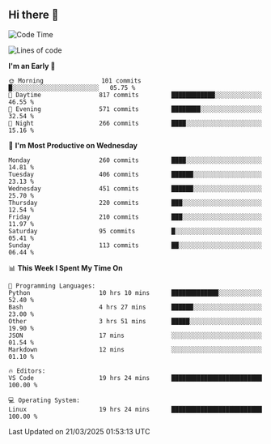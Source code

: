 ## Hi there 👋

<!--
**Wangmerlyn/Wangmerlyn** is a ✨ _special_ ✨ repository because its `README.md` (this file) appears on your GitHub profile.

Here are some ideas to get you started:

- 🔭 I’m currently working on ...
- 🌱 I’m currently learning ...
- 👯 I’m looking to collaborate on ...
- 🤔 I’m looking for help with ...
- 💬 Ask me about ...
- 📫 How to reach me: ...
- 😄 Pronouns: ...
- ⚡ Fun fact: ...
-->
<!--START_SECTION:waka-->
![Code Time](http://img.shields.io/badge/Code%20Time-104%20hrs%206%20mins-blue)

![Lines of code](https://img.shields.io/badge/From%20Hello%20World%20I%27ve%20Written-8.8%20million%20lines%20of%20code-blue)

**I'm an Early 🐤** 

```text
🌞 Morning                101 commits         █░░░░░░░░░░░░░░░░░░░░░░░░   05.75 % 
🌆 Daytime                817 commits         ████████████░░░░░░░░░░░░░   46.55 % 
🌃 Evening                571 commits         ████████░░░░░░░░░░░░░░░░░   32.54 % 
🌙 Night                  266 commits         ████░░░░░░░░░░░░░░░░░░░░░   15.16 % 
```
📅 **I'm Most Productive on Wednesday** 

```text
Monday                   260 commits         ████░░░░░░░░░░░░░░░░░░░░░   14.81 % 
Tuesday                  406 commits         ██████░░░░░░░░░░░░░░░░░░░   23.13 % 
Wednesday                451 commits         ██████░░░░░░░░░░░░░░░░░░░   25.70 % 
Thursday                 220 commits         ███░░░░░░░░░░░░░░░░░░░░░░   12.54 % 
Friday                   210 commits         ███░░░░░░░░░░░░░░░░░░░░░░   11.97 % 
Saturday                 95 commits          █░░░░░░░░░░░░░░░░░░░░░░░░   05.41 % 
Sunday                   113 commits         ██░░░░░░░░░░░░░░░░░░░░░░░   06.44 % 
```


📊 **This Week I Spent My Time On** 

```text
💬 Programming Languages: 
Python                   10 hrs 10 mins      █████████████░░░░░░░░░░░░   52.40 % 
Bash                     4 hrs 27 mins       ██████░░░░░░░░░░░░░░░░░░░   23.00 % 
Other                    3 hrs 51 mins       █████░░░░░░░░░░░░░░░░░░░░   19.90 % 
JSON                     17 mins             ░░░░░░░░░░░░░░░░░░░░░░░░░   01.54 % 
Markdown                 12 mins             ░░░░░░░░░░░░░░░░░░░░░░░░░   01.10 % 

🔥 Editors: 
VS Code                  19 hrs 24 mins      █████████████████████████   100.00 % 

💻 Operating System: 
Linux                    19 hrs 24 mins      █████████████████████████   100.00 % 
```


 Last Updated on 21/03/2025 01:53:13 UTC
<!--END_SECTION:waka-->
